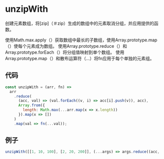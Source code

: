 # unzipWith

创建元素数组，将[zip]（＃zip）生成的数组中的元素取消分组，并应用提供的函数。

使用Math.max.apply（）获取数组中最长的子数组，使用Array.prototype.map（）使每个元素成为数组。
使用Array.prototype.reduce（）和Array.prototype.forEach（）将分组值映射到单个数组。
使用Array.prototype.map（）和散布运算符（...）将fn应用于每个单独的元素组。

## 代码

```js
const unzipWith = (arr, fn) =>
  arr
    .reduce(
      (acc, val) => (val.forEach((v, i) => acc[i].push(v)), acc),
      Array.from({
        length: Math.max(...arr.map(x => x.length))
      }).map(x => [])
    )
    .map(val => fn(...val));
```

## 例子

```js
unzipWith([[1, 10, 100], [2, 20, 200]], (...args) => args.reduce((acc, v) => acc + v, 0)); // [3, 30, 300]
```
